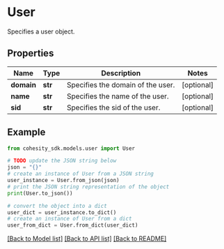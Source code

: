 # User

Specifies a user object.

## Properties

Name | Type | Description | Notes
------------ | ------------- | ------------- | -------------
**domain** | **str** | Specifies the domain of the user. | [optional] 
**name** | **str** | Specifies the name of the user. | [optional] 
**sid** | **str** | Specifies the sid of the user. | [optional] 

## Example

```python
from cohesity_sdk.models.user import User

# TODO update the JSON string below
json = "{}"
# create an instance of User from a JSON string
user_instance = User.from_json(json)
# print the JSON string representation of the object
print(User.to_json())

# convert the object into a dict
user_dict = user_instance.to_dict()
# create an instance of User from a dict
user_from_dict = User.from_dict(user_dict)
```
[[Back to Model list]](../README.md#documentation-for-models) [[Back to API list]](../README.md#documentation-for-api-endpoints) [[Back to README]](../README.md)


